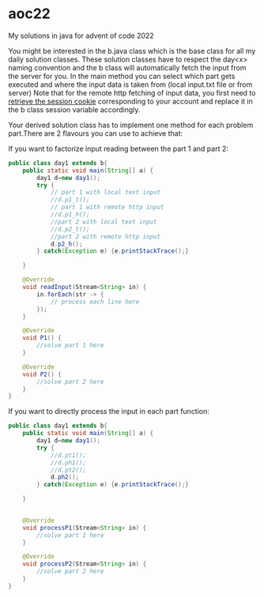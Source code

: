 # aoc22
My solutions in java for advent of code 2022

You might be interested in the b.java class which is the base class for all my daily solution classes. These solution classes have to respect the day\<x\> naming convention and the b class will automatically fetch the input from the server for you. In the main method you can select which part gets executed and where the input data is taken from (local input.txt file or from server)
Note that for the remote http fetching of input data, you first need to [retrieve the session cookie](https://www.cookieyes.com/blog/how-to-check-cookies-on-your-website-manually/) corresponding to your account and replace it in the b class session variable accordingly.

Your derived solution class has to implement one method for each problem part.There are 2 flavours you can use to achieve that:

If you want to factorize input reading between the part 1 and part 2:

```java
public class day1 extends b{    
    public static void main(String[] a) {
        day1 d=new day1();
        try {
            // part 1 with local text input
            //d.p1_t();
            // part 1 with remote http input
            //d.p1_h();
            //part 2 with local text input
            //d.p2_t();
            //part 2 with remote http input
            d.p2_h();
        } catch(Exception e) {e.printStackTrace();}

    }

    @Override
    void readInput(Stream<String> in) {
        in.forEach(str -> {
            // process each line here
        });
    }

    @Override
    void P1() {
        //solve part 1 here
    }

    @Override
    void P2() {
        //solve part 2 here
    }
}
```

If you want to directly process the input in each part function:

```java
public class day1 extends b{    
    public static void main(String[] a) {
        day1 d=new day1();
        try {
            //d.pt1();
            //d.ph1();
            //d.pt2();
            d.ph2();
        } catch(Exception e) {e.printStackTrace();}

    }

  
    @Override
    void processP1(Stream<String> in) {
        //solve part 1 here
    }

    @Override
    void processP2(Stream<String> in) {
        //solve part 2 here
    }
}
```

